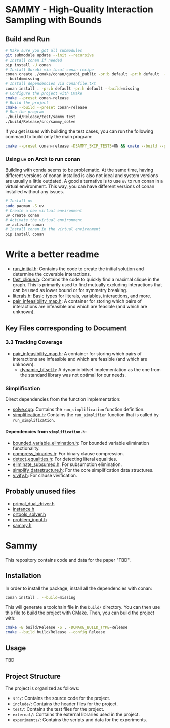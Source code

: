 # SAMMY - High-Quality Interaction Sampling with Bounds

## Build and Run

```bash
# Make sure you got all submodules
git submodule update --init --recursive
# Install conan if needed
pip install -U conan
# Install Gurobi via local conan recipe
conan create ./cmake/conan/gurobi_public -pr:b default -pr:h default  -s build_type=Release 
--build=missing
# Install dependencies via conanfile.txt
conan install . -pr:b default -pr:h default --build=missing
# Configure the project with CMake
cmake --preset conan-release
# Build the project
cmake --build --preset conan-release
# Run the program
./build/Release/test/sammy_test    
./build/Release/src/sammy_solve
```

If you get issues with building the test cases, you can run the following command to build only the main program:

```bash
cmake --preset conan-release -DSAMMY_SKIP_TESTS=ON && cmake --build --preset conan-release     
```

### Using `uv` on Arch to run conan

Building with conda seems to be problematic. At the same time, having different versions of conan installed is also not ideal and system versions are usually a little outdated.
A good alternative is to use `uv` to run conan in a virtual environment. This way, you can have different versions of conan installed without any issues.

```bash
# Install uv
sudo pacman -S uv
# Create a new virtual environment
uv create conan
# Activate the virtual environment
uv activate conan
# Install conan in the virtual environment
pip install conan
```

# Write a better readme

* [run_initial.h](./include/sammy/run_initial.h): Contains the code to create the initial solution and determine the coverable interactions.
* [fast_clique.h](./include/sammy/fast_clique.h): Contains the code to quickly find a maximal clique in the graph. This is primarily used to find mutually excluding interactions that can be used as lower bound or for symmetry breaking.
* [literals.h](./include/sammy/literals.h): Basic types for literals, variables, interactions, and more.
* [pair_infeasibility_map.h](./include/sammy/pair_infeasibility_map.h): A container for storing which pairs of interactions are infeasible and which are feasible (and which are unknown).

## Key Files corresponding to Document

### 3.3 Tracking Coverage

* [pair_infeasibility_map.h](./include/sammy/pair_infeasibility_map.h): A container for storing which pairs of interactions are infeasible and which are feasible (and which are unknown).
    * [dynamic_bitset.h](./include/sammy/dynamic_bitset.h): A dynamic bitset implementation as the one from the standard library was not optimal for our needs.


### Simplification

Direct dependencies from the function implementation:
* [solve.cpp](./src/sammy/solve.cpp): Contains the `run_simplification` function definition.
* [simplification.h](./include/sammy/simplification.h): Contains the `run_simplifier` function that is called by `run_simplification`.

#### Dependencies from `simplification.h`:

* [bounded_variable_elimination.h](./include/sammy/bounded_variable_elimination.h): For bounded variable elimination functionality.
* [compress_binaries.h](./include/sammy/compress_binaries.h): For binary clause compression.
* [detect_equalities.h](./include/sammy/detect_equalities.h): For detecting literal equalities.
* [eliminate_subsumed.h](./include/sammy/eliminate_subsumed.h): For subsumption elimination.
* [simplify_datastructure.h](./include/sammy/simplify_datastructure.h): For the core simplification data structures.
* [vivify.h](./include/sammy/vivify.h): For clause vivification.

## Probably unused files

* [primal_dual_driver.h](./include/sammy/primal_dual_driver.h)
* [instance.h](./include/sammy/instance.h)
* [ortools_solver.h](./include/sammy/ortools_solver.h)
* [problem_input.h](./include/sammy/problem_input.h)
* [sammy.h](./include/sammy/sammy.h)
# Sammy

This repository contains code and data for the paper "TBD".

## Installation

In order to install the package, install all the dependencies with conan:

```bash
conan install . --build=missing
```

This will generate a toolchain file in the `build/` directory. 
You can then use this file to build the project with CMake.
Then, you can build the project with:

```bash
cmake -B build/Release -S . -DCMAKE_BUILD_TYPE=Release
cmake --build build/Release --config Release
```

## Usage
TBD

## Project Structure

The project is organized as follows:

* `src/`: Contains the source code for the project.
* `include/`: Contains the header files for the project.
* `test/`: Contains the test files for the project.
* `external/`: Contains the external libraries used in the project.
* `experiments/`: Contains the scripts and data for the experiments.
